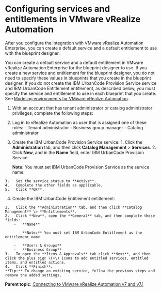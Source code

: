 # Configuring services and entitlements in VMware vRealize Automation

After you configure the integration with VMware vRealize Automation Enterprise, you can create a default service and a default entitlement to use with the blueprint designer.

You can create a default service and a default entitlement in VMware vRealize Automation Enterprise for the blueprint designer to use. If you create a new service and entitlement for the blueprint designer, you do not need to specify these values in blueprints that you create in the blueprint designer. If you do not create the IBM UrbanCode Provision Service service and IBM UrbanCode Entitlement entitlement, as described below, you must specify the service and entitlement to use in each blueprint that you create. See [Modeling environments for VMware vRealize Automation](blueprint_edit_vra.md#).

1.  With an account that has tenant administrator or catalog administrator privileges, complete the following steps:
2.   Log in to vRealize Automation as user that is assigned one of these roles: 
    -   Tenant administrator
    -   Business group manager
    -   Catalog administrator
3.   Create the IBM UrbanCode Provision Service service: 
    1.   Click the **Administration** tab, and then click **Catalog Management** \> **Services**. 
    2.   Click **New**, and in the **Name** field, enter IBM UrbanCode Provision Service. 

        **Note:** You must set IBM UrbanCode Provision Service as the service name.

    3.   Set the service status to **Active**. 
    4.   Complete the other fields as applicable. 
    5.   Click **OK**. 
4.   Create the IBM UrbanCode Entitlement entitlement: 

    1.   Click the **Administration** tab, and then click **Catalog Management** \> **Entitlements**. 
    2.   Click **New**, open the **General** tab, and then complete these fields: 
        -   **Name**

            **Note:** You must set IBM UrbanCode Entitlement as the entitlement name.

        -   **Users & Groups**
        -   **Business Group**
    3.   To open the **Items & Approvals** tab click **Next**, and then click the plus sign \(+\) icons to add entitled services, entitled items, and entitled actions. 
    4.   Click **Finish**. 
    **Tip:** To change an existing service, follow the previous steps and remove the added settings.


**Parent topic:** [Connecting to VMware vRealize Automation v7 and v7.1](../../com.ibm.edt.doc/topics/cloud_connect_vra.md)

